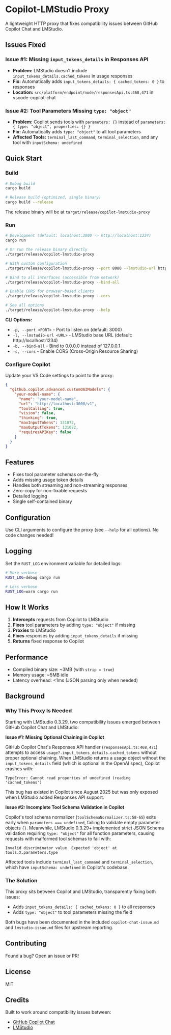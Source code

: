 # Copilot-LMStudio Proxy

A lightweight HTTP proxy that fixes compatibility issues between GitHub Copilot Chat and LMStudio.

## Issues Fixed

### Issue #1: Missing `input_tokens_details` in Responses API
- **Problem:** LMStudio doesn't include `input_tokens_details.cached_tokens` in usage responses
- **Fix:** Automatically adds `input_tokens_details: { cached_tokens: 0 }` to responses
- **Location:** `src/platform/endpoint/node/responsesApi.ts:468,471` in vscode-copilot-chat

### Issue #2: Tool Parameters Missing `type: "object"`
- **Problem:** Copilot sends tools with `parameters: {}` instead of `parameters: { type: "object", properties: {} }`
- **Fix:** Automatically adds `type: "object"` to all tool parameters
- **Affected Tools:** `terminal_last_command`, `terminal_selection`, and any tool with `inputSchema: undefined`

## Quick Start

### Build

```bash
# Debug build
cargo build

# Release build (optimized, single binary)
cargo build --release
```

The release binary will be at `target/release/copilot-lmstudio-proxy`

### Run

```bash
# Development (default: localhost:3000 -> http://localhost:1234)
cargo run

# Or run the release binary directly
./target/release/copilot-lmstudio-proxy

# With custom configuration
./target/release/copilot-lmstudio-proxy --port 8080 --lmstudio-url http://studio.local:1234

# Bind to all interfaces (accessible from network)
./target/release/copilot-lmstudio-proxy --bind-all

# Enable CORS for browser-based clients
./target/release/copilot-lmstudio-proxy --cors

# See all options
./target/release/copilot-lmstudio-proxy --help
```

**CLI Options:**
- `-p, --port <PORT>` - Port to listen on (default: 3000)
- `-l, --lmstudio-url <URL>` - LMStudio base URL (default: http://localhost:1234)
- `-b, --bind-all` - Bind to 0.0.0.0 instead of 127.0.0.1
- `-c, --cors` - Enable CORS (Cross-Origin Resource Sharing)

### Configure Copilot

Update your VS Code settings to point to the proxy:

```json
{
  "github.copilot.advanced.customOAIModels": {
    "your-model-name": {
      "name": "your-model-name",
      "url": "http://localhost:3000/v1",
      "toolCalling": true,
      "vision": false,
      "thinking": true,
      "maxInputTokens": 131072,
      "maxOutputTokens": 131072,
      "requiresAPIKey": false
    }
  }
}
```

## Features

- Fixes tool parameter schemas on-the-fly
- Adds missing usage token details
- Handles both streaming and non-streaming responses
- Zero-copy for non-fixable requests
- Detailed logging
- Single self-contained binary

## Configuration

Use CLI arguments to configure the proxy (see `--help` for all options). No code changes needed!

## Logging

Set the `RUST_LOG` environment variable for detailed logs:

```bash
# More verbose
RUST_LOG=debug cargo run

# Less verbose
RUST_LOG=warn cargo run
```

## How It Works

1. **Intercepts** requests from Copilot to LMStudio
2. **Fixes** tool parameters by adding `type: "object"` if missing
3. **Proxies** to LMStudio
4. **Fixes** responses by adding `input_tokens_details` if missing
5. **Returns** fixed response to Copilot

## Performance

- Compiled binary size: ~3MB (with `strip = true`)
- Memory usage: ~5MB idle
- Latency overhead: <1ms (JSON parsing only when needed)

## Background

### Why This Proxy Is Needed

Starting with LMStudio 0.3.29, two compatibility issues emerged between GitHub Copilot Chat and LMStudio:

**Issue #1: Missing Optional Chaining in Copilot**

GitHub Copilot Chat's Responses API handler (`responsesApi.ts:468,471`) attempts to access `usage?.input_tokens_details.cached_tokens` without proper optional chaining. When LMStudio returns a usage object without the `input_tokens_details` field (which is optional in the OpenAI spec), Copilot crashes with:
```
TypeError: Cannot read properties of undefined (reading 'cached_tokens')
```

This bug has existed in Copilot since August 2025 but was only exposed when LMStudio added Responses API support.

**Issue #2: Incomplete Tool Schema Validation in Copilot**

Copilot's tool schema normalizer (`toolSchemaNormalizer.ts:58-65`) exits early when `parameters === undefined`, failing to validate empty parameter objects `{}`. Meanwhile, LMStudio 0.3.29+ implemented strict JSON Schema validation requiring `type: "object"` for all function parameters, causing requests with malformed tool schemas to fail with:
```
Invalid discriminator value. Expected 'object' at tools.X.parameters.type
```

Affected tools include `terminal_last_command` and `terminal_selection`, which have `inputSchema: undefined` in Copilot's codebase.

### The Solution

This proxy sits between Copilot and LMStudio, transparently fixing both issues:
- Adds `input_tokens_details: { cached_tokens: 0 }` to all responses
- Adds `type: "object"` to tool parameters missing the field

Both bugs have been documented in the included `copilot-chat-issue.md` and `lmstudio-issue.md` files for upstream reporting.

## Contributing

Found a bug? Open an issue or PR!

## License

MIT

## Credits

Built to work around compatibility issues between:
- [GitHub Copilot Chat](https://github.com/microsoft/vscode-copilot-chat)
- [LMStudio](https://lmstudio.ai/)
